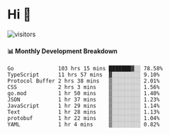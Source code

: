 # Hi 👋
 
![visitors](https://visitor-badge.glitch.me/badge?page_id=sorcererxw.sorcererx)

#### 📊 Monthly Development Breakdown

<!--START_SECTION:waka-->
```text
Go              103 hrs 15 mins ███████▓░░ 78.58%
TypeScript      11 hrs 57 mins  ▓░░░░░░░░░ 9.10%
Protocol Buffer 2 hrs 38 mins   ▒░░░░░░░░░ 2.01%
CSS             2 hrs 3 mins    ▒░░░░░░░░░ 1.56%
go.mod          1 hr 50 mins    ▒░░░░░░░░░ 1.40%
JSON            1 hr 37 mins    ▒░░░░░░░░░ 1.23%
JavaScript      1 hr 29 mins    ▒░░░░░░░░░ 1.14%
Text            1 hr 28 mins    ▒░░░░░░░░░ 1.13%
protobuf        1 hr 22 mins    ▒░░░░░░░░░ 1.04%
YAML            1 hr 4 mins     ▒░░░░░░░░░ 0.82%
```
<!--END_SECTION:waka-->
